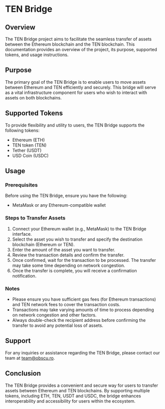 # TEN Bridge

## Overview[​](#overview "Direct link to Overview")

The TEN Bridge project aims to facilitate the seamless transfer of assets between the Ethereum blockchain and the TEN blockchain. This documentation provides an overview of the project, its purpose, supported tokens, and usage instructions.

## Purpose[​](#purpose "Direct link to Purpose")

The primary goal of the TEN Bridge is to enable users to move assets between Ethereum and TEN efficiently and securely. This bridge will serve as a vital infrastructure component for users who wish to interact with assets on both blockchains.

## Supported Tokens[​](#supported-tokens "Direct link to Supported Tokens")

To provide flexibility and utility to users, the TEN Bridge supports the following tokens:

* Ethereum (ETH)
* TEN token (TEN)
* Tether (USDT)
* USD Coin (USDC)

## Usage[​](#usage "Direct link to Usage")

### Prerequisites[​](#prerequisites "Direct link to Prerequisites")

Before using the TEN Bridge, ensure you have the following:

* MetaMask or any Ethereum-compatible wallet

### Steps to Transfer Assets[​](#steps-to-transfer-assets "Direct link to Steps to Transfer Assets")

1. Connect your Ethereum wallet (e.g., MetaMask) to the TEN Bridge interface.
2. Select the asset you wish to transfer and specify the destination blockchain (Ethereum or TEN).
3. Enter the amount of the asset you want to transfer.
4. Review the transaction details and confirm the transfer.
5. Once confirmed, wait for the transaction to be processed. The transfer may take some time depending on network congestion.
6. Once the transfer is complete, you will receive a confirmation notification.

### Notes[​](#notes "Direct link to Notes")

* Please ensure you have sufficient gas fees (for Ethereum transactions) and TEN network fees to cover the transaction costs.
* Transactions may take varying amounts of time to process depending on network congestion and other factors.
* Always double-check the recipient address before confirming the transfer to avoid any potential loss of assets.

## Support[​](#support "Direct link to Support")

For any inquiries or assistance regarding the TEN Bridge, please contact our team at <team@obscu.ro>.

## Conclusion[​](#conclusion "Direct link to Conclusion")

The TEN Bridge provides a convenient and secure way for users to transfer assets between Ethereum and TEN blockchains. By supporting multiple tokens, including ETH, TEN, USDT and USDC, the bridge enhances interoperability and accessibility for users within the ecosystem.
